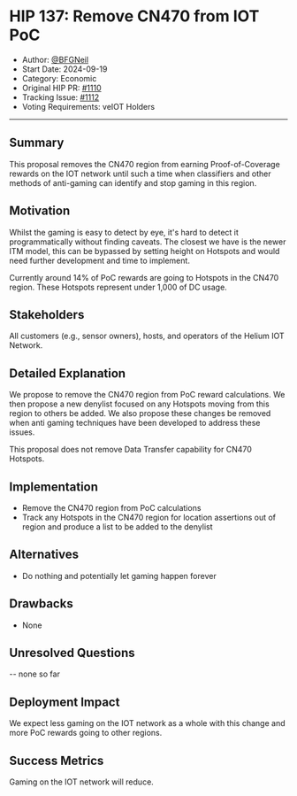 # HIP 137: Remove CN470 from IOT PoC

- Author: [@BFGNeil](https://github.com/BFGNeil)
- Start Date: 2024-09-19
- Category: Economic
- Original HIP PR: [#1110](https://github.com/helium/HIP/pull/1110)
- Tracking Issue: [#1112](https://github.com/helium/HIP/issues/1112)
- Voting Requirements: veIOT Holders

---

## Summary

This proposal removes the CN470 region from earning Proof-of-Coverage rewards on the IOT network until such a time when classifiers and other methods of anti-gaming can identify and stop gaming in this region.

## Motivation

Whilst the gaming is easy to detect by eye, it's hard to detect it programmatically without finding caveats. The closest we have is the newer ITM model, this can be bypassed by setting height on Hotspots and would need further development and time to implement.

Currently around 14% of PoC rewards are going to Hotspots in the CN470 region. These Hotspots represent under 1,000 of DC usage.

## Stakeholders

All customers (e.g., sensor owners), hosts, and operators of the Helium IOT Network.

## Detailed Explanation

We propose to remove the CN470 region from PoC reward calculations. We then propose a new denylist focused on any Hotspots moving from this region to others be added. We also propose these changes be removed when anti gaming techniques have been developed to address these issues.

This proposal does not remove Data Transfer capability for CN470 Hotspots.

## Implementation

- Remove the CN470 region from PoC calculations
- Track any Hotspots in the CN470 region for location assertions out of region and produce a list to be added to the denylist

## Alternatives

- Do nothing and potentially let gaming happen forever

## Drawbacks

- None

## Unresolved Questions

-- none so far

## Deployment Impact

We expect less gaming on the IOT network as a whole with this change and more PoC rewards going to other regions.

## Success Metrics

Gaming on the IOT network will reduce.
